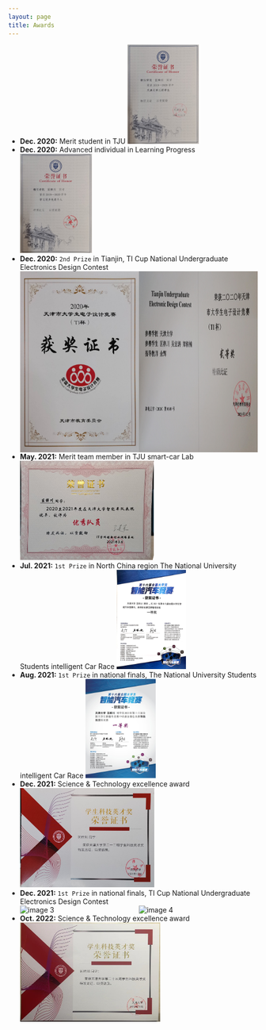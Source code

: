 ```yaml
---
layout: page
title: Awards
---
```


- **Dec. 2020:** Merit student in TJU
  <img src="./img/a9_MeritStudent.jpg" alt="Image 1" style="height: 200px;width: auto;">
- **Dec. 2020:** Advanced individual in Learning Progress
  <img src="./img/a10_AdvancedIndividual.jpg" alt="Image 2" style="height: 200px;width: auto;">
- **Dec. 2020:** `2nd Prize` in Tianjin, TI Cup National Undergraduate Electronics Design Contest
  <div style="display: flex;">
    <img src="./img/a1_20EE_2nd_front.jpg" style="width: 50%;" alt="image 3" style="height: 200px;width: auto;">
    <img src="./img/a2_20EE_2nd_back.jpg" style="width: 50%;" alt="image 4" style="height: 200px;width: auto;">
  </div>
- **May. 2021:** Merit team member in TJU smart-car Lab
  <img src="./img/a11_TJUSmartCar.jpg" alt="Image 2" style="height: 200px;width: auto;">
- **Jul. 2021:** `1st Prize` in North China region The National University Students intelligent Car Race
  <img src="./img/a5_Certificate_NorthChina.jpg" alt="Image 2" style="height: 200px;width: auto;">
- **Aug. 2021:** `1st Prize` in national finals, The National University Students intelligent Car Race
  <img src="./img/a6_Certificate_NationalFinals.jpg" alt="Image 2" style="height: 200px;width: auto;">
- **Dec. 2021:** Science & Technology excellence award
  <img src="./img/a7_2021Excellence.jpg" alt="Image 2" style="height: 200px;width: auto;">
- **Dec. 2021:** `1st Prize` in national finals, TI Cup National Undergraduate Electronics Design Contest
  <div style="display: flex;">
    <img src="./img/a4_Certificate_front.jpg" style="width: 50%;" alt="image 3" style="height: 200px;width: auto;">
    <img src="./img/a3_Certificate_back.jpg" style="width: 50%;" alt="image 4" style="height: 200px;width: auto;">
  </div>
- **Oct. 2022:** Science & Technology excellence award
  <img src="./img/a8_2022Excellence.jpg" alt="Image 2" style="height: 200px;width: auto;">
